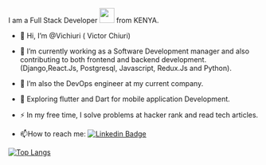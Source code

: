 
<!---
Vichiuri/Vichiuri is a ✨ special ✨ repository because its `README.md` (this file) appears on your GitHub profile.
You can click the Preview link to take a look at your changes.
--->
I am a Full Stack Developer <img src="https://media.giphy.com/media/WUlplcMpOCEmTGBtBW/giphy.gif" width="30"> from KENYA.

- 👋 Hi, I’m @Vichiuri ( Victor Chiuri)

- :telescope: I’m currently working as a Software Development manager and also contributing to both frontend and backend development.(Django,React.Js, Postgresql, Javascript, Redux.Js and Python).

- 💞️ I’m also the DevOps engineer at my current company.

- :seedling: Exploring flutter and Dart for mobile application Development.

- :zap: In my free time, I solve problems at hacker rank and read tech articles.

- :mailbox:How to reach me: [![Linkedin Badge](https://img.shields.io/badge/-LinkedIn-blue?style=flat&logo=Linkedin&logoColor=white)](https://www.linkedin.com/in/victor-chiuri-375321120/)


[![Top Langs](https://github-readme-stats.vercel.app/api/top-langs/?username=Vichiuri&layout=compact)](https://github.com/vichiuri/github-readme-stats)


